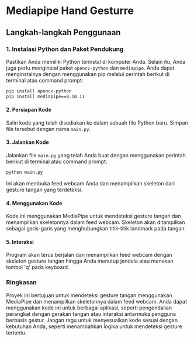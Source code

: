 # Mediapipe Hand Gesturre

## Langkah-langkah Penggunaan

### 1. Instalasi Python dan Paket Pendukung

Pastikan Anda memiliki Python terinstal di komputer Anda. Selain itu, Anda juga perlu menginstal paket `opencv-python` dan `mediapipe`. Anda dapat menginstalnya dengan menggunakan pip melalui perintah berikut di terminal atau command prompt:

```bash
pip install opencv-python
pip install mediapipe==0.10.11
```

#### 2. Persiapan Kode

Salin kode yang telah disediakan ke dalam sebuah file Python baru. Simpan file tersebut dengan nama `main.py`.

#### 3. Jalankan Kode

Jalankan file `main.py` yang telah Anda buat dengan menggunakan perintah berikut di terminal atau command prompt:

```bash
python main.py
```

Ini akan membuka feed webcam Anda dan menampilkan skeleton dari gesture tangan yang terdeteksi.

#### 4. Menggunakan Kode

Kode ini menggunakan MediaPipe untuk mendeteksi gesture tangan dan menampilkan skeletonnya dalam feed webcam. Skeleton akan ditampilkan sebagai garis-garis yang menghubungkan titik-titik landmark pada tangan.

#### 5. Interaksi

Program akan terus berjalan dan menampilkan feed webcam dengan skeleton gesture tangan hingga Anda menutup jendela atau menekan tombol 'q' pada keyboard.

### Ringkasan

Proyek ini bertujuan untuk mendeteksi gesture tangan menggunakan MediaPipe dan menampilkan skeletonnya dalam feed webcam. Anda dapat menggunakan kode ini untuk berbagai aplikasi, seperti pengendalian perangkat dengan gerakan tangan atau interaksi antarmuka pengguna berbasis gestur. Jangan ragu untuk menyesuaikan kode sesuai dengan kebutuhan Anda, seperti menambahkan logika untuk mendeteksi gesture tertentu.
